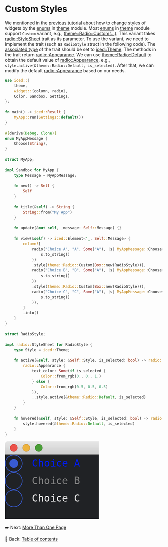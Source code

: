 # Custom Styles

We mentioned in the [previous tutorial](./changing_styles.md) about how to change styles of widgets by the [enums](https://doc.rust-lang.org/std/keyword.enum.html) in [theme](https://docs.rs/iced/0.12.1/iced/theme/index.html) module.
Most [enums](https://doc.rust-lang.org/std/keyword.enum.html) in [theme](https://docs.rs/iced/0.12.1/iced/theme/index.html) module support `Custom` variant, e.g., [theme::Radio::Custom(...)](https://docs.rs/iced/0.12.1/iced/theme/enum.Radio.html#variant.Custom).
This variant takes [radio::StyleSheet](https://docs.rs/iced/0.12.1/iced/widget/radio/trait.StyleSheet.html) trait as its parameter.
To use the variant, we need to implement the trait (such as `RadioStyle` struct in the following code).
The [associated type](https://doc.rust-lang.org/stable/book/ch19-03-advanced-traits.html#specifying-placeholder-types-in-trait-definitions-with-associated-types) of the trait should be set to [iced::Theme](https://docs.rs/iced/0.12.1/iced/enum.Theme.html).
The methods in the trait return [radio::Appearance](https://docs.rs/iced/0.12.1/iced/widget/radio/struct.Appearance.html).
We can use [theme::Radio::Default](https://docs.rs/iced/0.12.1/iced/theme/enum.Radio.html#variant.Default) to obtain the default value of [radio::Appearance](https://docs.rs/iced/0.12.1/iced/widget/radio/struct.Appearance.html), e.g., `style.active(&theme::Radio::Default, is_selected)`.
After that, we can modify the default [radio::Appearance](https://docs.rs/iced/0.12.1/iced/widget/radio/struct.Appearance.html) based on our needs.

```rust
use iced::{
    theme,
    widget::{column, radio},
    Color, Sandbox, Settings,
};

fn main() -> iced::Result {
    MyApp::run(Settings::default())
}

#[derive(Debug, Clone)]
enum MyAppMessage {
    Choose(String),
}

struct MyApp;

impl Sandbox for MyApp {
    type Message = MyAppMessage;

    fn new() -> Self {
        Self
    }

    fn title(&self) -> String {
        String::from("My App")
    }

    fn update(&mut self, _message: Self::Message) {}

    fn view(&self) -> iced::Element<'_, Self::Message> {
        column![
            radio("Choice A", "A", Some("A"), |s| MyAppMessage::Choose(
                s.to_string()
            ))
            .style(theme::Radio::Custom(Box::new(RadioStyle))),
            radio("Choice B", "B", Some("A"), |s| MyAppMessage::Choose(
                s.to_string()
            ))
            .style(theme::Radio::Custom(Box::new(RadioStyle))),
            radio("Choice C", "C", Some("A"), |s| MyAppMessage::Choose(
                s.to_string()
            )),
        ]
        .into()
    }
}

struct RadioStyle;

impl radio::StyleSheet for RadioStyle {
    type Style = iced::Theme;

    fn active(&self, style: &Self::Style, is_selected: bool) -> radio::Appearance {
        radio::Appearance {
            text_color: Some(if is_selected {
                Color::from_rgb(0., 0., 1.)
            } else {
                Color::from_rgb(0.5, 0.5, 0.5)
            }),
            ..style.active(&theme::Radio::Default, is_selected)
        }
    }

    fn hovered(&self, style: &Self::Style, is_selected: bool) -> radio::Appearance {
        style.hovered(&theme::Radio::Default, is_selected)
    }
}
```

![Custom styles](./pic/custom_styles.png)

:arrow_right:  Next: [More Than One Page](./more_than_one_page.md)

:blue_book: Back: [Table of contents](./../README.md)
